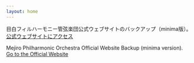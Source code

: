 ```yaml
---
layout: home
---
```


目白フィルハーモニー管弦楽団公式ウェブサイトのバックアップ（minima版）。<br>
[公式ウェブサイトにアクセス](https://www.mejirophil-orch.com/)

Mejiro Philharmonic Orchestra Official Website Backup (minima version).<br>
[Go to the Official Website](https://www.mejirophil-orch.com/)
